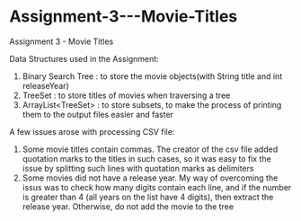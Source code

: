 # Assignment-3---Movie-Titles
Assignment 3 - Movie Titles

Data Structures used in the Assignment:
1. Binary Search Tree : to store the movie objects(with String title and int releaseYear) 
2. TreeSet<String> : to store titles of movies when traversing a tree
3. ArrayList<TreeSet<String>> : to store subsets, to make the process of printing them to the output files easier and faster
  
A few issues arose with processing CSV file:
1. Some movie titles contain commas.
The creator of the csv file added quotation marks to the titles in such cases, so it was easy to fix the issue by splitting such lines with quotation marks as delimiters
2. Some movies did not have a release year.
My way of overcoming the issus was to check how many digits contain each line, and if the number is greater than 4 (all years on the list have 4 digits), then extract the release year. Otherwise, do not add the movie to the tree
